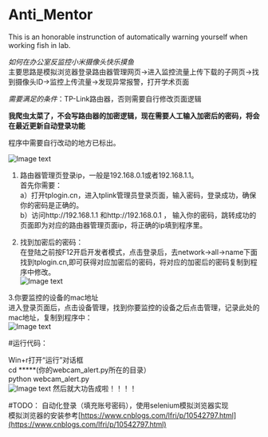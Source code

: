 # Anti_Mentor
This is an honorable instrunction of automatically warning yourself when working fish in lab.

*如何在办公室反监控小米摄像头快乐摸鱼*  
主要思路是模拟浏览器登录路由器管理网页→进入监控流量上传下载的子网页→找到摄像头ID→监控上传流量→发现异常报警，打开学术页面

*需要满足的条件*：TP-Link路由器，否则需要自行修改页面逻辑

**我爬虫太菜了，不会写路由器的加密逻辑，现在需要人工输入加密后的密码，将会在最近更新自动登录功能**


程序中需要自行改动的地方已标出。

![Image text](https://github.com/xingyi122/Anti_Mentor/blob/main/photo/readme-photo1.png)
1. 路由器管理页登录ip，一般是192.168.0.1或者192.168.1.1。  
首先你需要：  
a）打开tplogin.cn，进入tplink管理员登录页面，输入密码，登录成功，确保你的密码是正确的。  
b）访问http://192.168.1.1 和http://192.168.0.1 ， 输入你的密码，跳转成功的页面即为对应的路由器管理页面ip，将正确的ip填到程序里。  

2. 找到加密后的密码：    
在登陆之前按F12开启开发者模式，点击登录后，去network->all->name下面找到tplogin.cn,即可获得对应加密后的密码，将对应的加密后的密码复制到程序中修改。  
![Image text](https://github.com/xingyi122/Anti_Mentor/blob/main/photo/readme-photo2.png)  
  
3.你要监控的设备的mac地址    
进入登录页面后，点击设备管理，找到你要监控的设备之后点击管理，记录此处的mac地址，复制到程序中：    
![Image text](https://github.com/xingyi122/Anti_Mentor/blob/main/photo/readme-photo3.png)

#运行代码：  
    
Win+r打开“运行”对话框  
cd  *****(你的webcam_alert.py所在的目录）  
python webcam_alert.py   
![Image text](https://github.com/xingyi122/Anti_Mentor/blob/main/photo/readme-photo4.png)
然后就大功告成啦！！！！  



#TODO： 
自动化登录（填充账号密码），使用selenium模拟浏览器实现  
模拟浏览器的安装参考[https://www.cnblogs.com/lfri/p/10542797.html](https://www.cnblogs.com/lfri/p/10542797.html)
